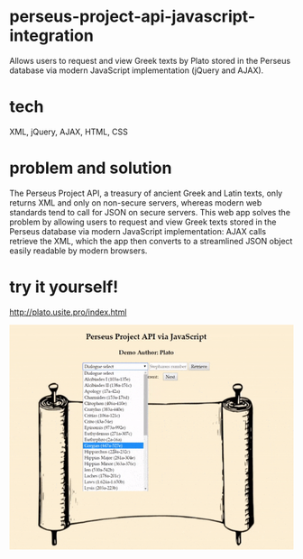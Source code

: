 # perseus-project-api-javascript-integration
Allows users to request and view Greek texts by Plato stored in the Perseus database via modern JavaScript implementation (jQuery and AJAX). 

# tech
XML, jQuery, AJAX, HTML, CSS

# problem and solution
The Perseus Project API, a treasury of ancient Greek and Latin texts, only returns XML and only on non-secure servers, whereas modern web standards tend to call for JSON on secure servers. This web app solves the problem by allowing users to request and view Greek texts stored in the Perseus database via modern JavaScript implementation: AJAX calls retrieve the XML, which the app then converts to a streamlined JSON object easily readable by modern browsers.

# try it yourself!
http://plato.usite.pro/index.html

![](perseus-demo.gif)

